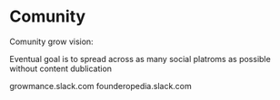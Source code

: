 # Comunity


Comunity grow vision:

Eventual goal is to spread across as many social platroms as possible without content dublication

growmance.slack.com
founderopedia.slack.com


